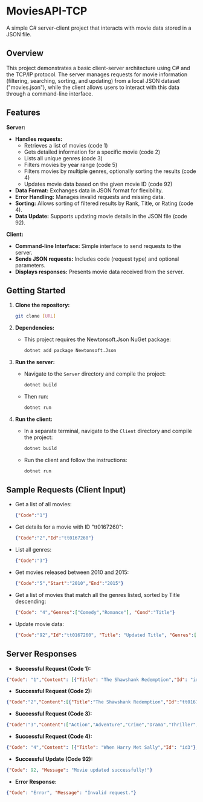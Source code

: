 
# MoviesAPI-TCP

A simple C# server-client project that interacts with movie data stored in a JSON file.

## Overview

This project demonstrates a basic client-server architecture using C# and the TCP/IP protocol. The server manages requests for movie information (filtering, searching, sorting, and updating) from a local JSON dataset ("movies.json"), while the client allows users to interact with this data through a command-line interface.

## Features

**Server:**

* **Handles requests:**
    * Retrieves a list of movies (code 1)
    * Gets detailed information for a specific movie (code 2)
    * Lists all unique genres (code 3)
    * Filters movies by year range (code 5)
    * Filters movies by multiple genres, optionally sorting the results (code 4)
    * Updates movie data based on the given movie ID (code 92)
* **Data Format:** Exchanges data in JSON format for flexibility.
* **Error Handling:** Manages invalid requests and missing data.
* **Sorting:**  Allows sorting of filtered results by Rank, Title, or Rating (code 4).
* **Data Update:** Supports updating movie details in the JSON file (code 92).

**Client:**

* **Command-line Interface:** Simple interface to send requests to the server.
* **Sends JSON requests:** Includes code (request type) and optional parameters.
* **Displays responses:** Presents movie data received from the server.

## Getting Started

1. **Clone the repository:**

   ```bash
   git clone [URL]
   ```

2. **Dependencies:**

   * This project requires the Newtonsoft.Json NuGet package:
     ```bash
     dotnet add package Newtonsoft.Json
     ```

3. **Run the server:**

   * Navigate to the `Server` directory and compile the project:
     ```bash
     dotnet build
     ```
   * Then run:
     ```bash
     dotnet run
     ```

4. **Run the client:**

   * In a separate terminal, navigate to the `Client` directory and compile the project:
     ```bash
     dotnet build
     ```
   * Run the client and follow the instructions:
     ```bash
     dotnet run
     ```

## Sample Requests (Client Input)

* Get a list of all movies:
  ```json
  {"Code":"1"}  
  ```

* Get details for a movie with ID "tt0167260":
  ```json
  {"Code":"2","Id":"tt0167260"}
  ```

* List all genres:
  ```json
  {"Code":"3"}
  ```


* Get movies released between 2010 and 2015:
  ```json
  {"Code":"5","Start":"2010","End":"2015"}
  ```

* Get a list of movies that match all the genres listed, sorted by Title descending:
  ```json
  {"Code": "4","Genres":["Comedy","Romance"], "Cond":"Title"}  
  ```

* Update movie data:
  ```json
  {"Code":"92","Id":"tt0167260", "Title": "Updated Title", "Genres":["Drama","Action"]} 
  ```

 ## Server Responses

* **Successful Request (Code 1):**

```json
{"Code": "1","Content": [{"Title": "The Shawshank Redemption","Id": "id1"},{"Title": "The Godfather","Id": "id2"},...]}
```

* **Successful Request (Code 2):**

```json
{"Code":"2","Content":[{"Title":"The Shawshank Redemption","Id":"tt0167260","Rating":"9.3","Genres":["Drama"],"Year":"1994","Desc":"Two imprisoned men bond over a number of years, finding solace and eventual redemption through acts of common decency."}]}
```

* **Successful Request (Code 3):**

```json
{"Code":"3","Content":["Action","Adventure","Crime","Drama","Thriller","War","Western",...]}
```

* **Successful Request (Code 4):**

```json
{"Code": "4","Content": [{"Title": "When Harry Met Sally","Id": "id3"}, {"Title": "Groundhog Day","Id": "id4"},...]} // Movies sorted by Title in descending order
```

* **Successful Update (Code 92):**

```json
{"Code": 92, "Message": "Movie updated successfully!"}
```


* **Error Response:**

```json
{"Code": "Error", "Message": "Invalid request."} 
```

